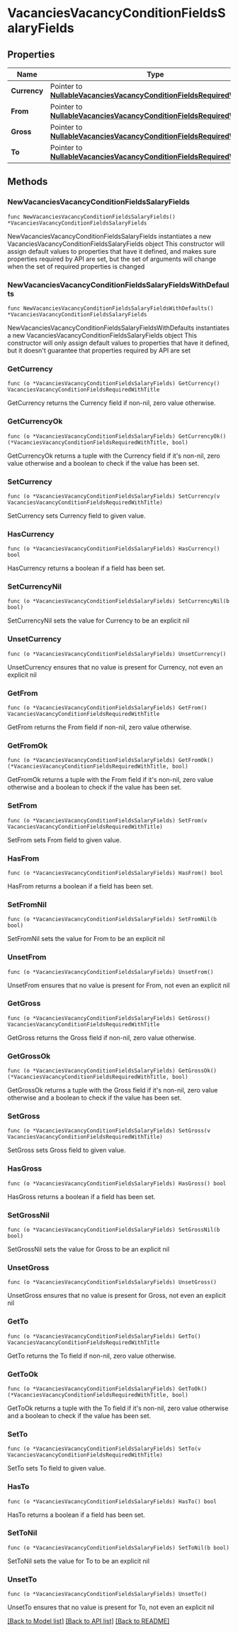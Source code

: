 # VacanciesVacancyConditionFieldsSalaryFields

## Properties

Name | Type | Description | Notes
------------ | ------------- | ------------- | -------------
**Currency** | Pointer to [**NullableVacanciesVacancyConditionFieldsRequiredWithTitle**](VacanciesVacancyConditionFieldsRequiredWithTitle.md) |  | [optional] 
**From** | Pointer to [**NullableVacanciesVacancyConditionFieldsRequiredWithTitle**](VacanciesVacancyConditionFieldsRequiredWithTitle.md) |  | [optional] 
**Gross** | Pointer to [**NullableVacanciesVacancyConditionFieldsRequiredWithTitle**](VacanciesVacancyConditionFieldsRequiredWithTitle.md) |  | [optional] 
**To** | Pointer to [**NullableVacanciesVacancyConditionFieldsRequiredWithTitle**](VacanciesVacancyConditionFieldsRequiredWithTitle.md) |  | [optional] 

## Methods

### NewVacanciesVacancyConditionFieldsSalaryFields

`func NewVacanciesVacancyConditionFieldsSalaryFields() *VacanciesVacancyConditionFieldsSalaryFields`

NewVacanciesVacancyConditionFieldsSalaryFields instantiates a new VacanciesVacancyConditionFieldsSalaryFields object
This constructor will assign default values to properties that have it defined,
and makes sure properties required by API are set, but the set of arguments
will change when the set of required properties is changed

### NewVacanciesVacancyConditionFieldsSalaryFieldsWithDefaults

`func NewVacanciesVacancyConditionFieldsSalaryFieldsWithDefaults() *VacanciesVacancyConditionFieldsSalaryFields`

NewVacanciesVacancyConditionFieldsSalaryFieldsWithDefaults instantiates a new VacanciesVacancyConditionFieldsSalaryFields object
This constructor will only assign default values to properties that have it defined,
but it doesn't guarantee that properties required by API are set

### GetCurrency

`func (o *VacanciesVacancyConditionFieldsSalaryFields) GetCurrency() VacanciesVacancyConditionFieldsRequiredWithTitle`

GetCurrency returns the Currency field if non-nil, zero value otherwise.

### GetCurrencyOk

`func (o *VacanciesVacancyConditionFieldsSalaryFields) GetCurrencyOk() (*VacanciesVacancyConditionFieldsRequiredWithTitle, bool)`

GetCurrencyOk returns a tuple with the Currency field if it's non-nil, zero value otherwise
and a boolean to check if the value has been set.

### SetCurrency

`func (o *VacanciesVacancyConditionFieldsSalaryFields) SetCurrency(v VacanciesVacancyConditionFieldsRequiredWithTitle)`

SetCurrency sets Currency field to given value.

### HasCurrency

`func (o *VacanciesVacancyConditionFieldsSalaryFields) HasCurrency() bool`

HasCurrency returns a boolean if a field has been set.

### SetCurrencyNil

`func (o *VacanciesVacancyConditionFieldsSalaryFields) SetCurrencyNil(b bool)`

 SetCurrencyNil sets the value for Currency to be an explicit nil

### UnsetCurrency
`func (o *VacanciesVacancyConditionFieldsSalaryFields) UnsetCurrency()`

UnsetCurrency ensures that no value is present for Currency, not even an explicit nil
### GetFrom

`func (o *VacanciesVacancyConditionFieldsSalaryFields) GetFrom() VacanciesVacancyConditionFieldsRequiredWithTitle`

GetFrom returns the From field if non-nil, zero value otherwise.

### GetFromOk

`func (o *VacanciesVacancyConditionFieldsSalaryFields) GetFromOk() (*VacanciesVacancyConditionFieldsRequiredWithTitle, bool)`

GetFromOk returns a tuple with the From field if it's non-nil, zero value otherwise
and a boolean to check if the value has been set.

### SetFrom

`func (o *VacanciesVacancyConditionFieldsSalaryFields) SetFrom(v VacanciesVacancyConditionFieldsRequiredWithTitle)`

SetFrom sets From field to given value.

### HasFrom

`func (o *VacanciesVacancyConditionFieldsSalaryFields) HasFrom() bool`

HasFrom returns a boolean if a field has been set.

### SetFromNil

`func (o *VacanciesVacancyConditionFieldsSalaryFields) SetFromNil(b bool)`

 SetFromNil sets the value for From to be an explicit nil

### UnsetFrom
`func (o *VacanciesVacancyConditionFieldsSalaryFields) UnsetFrom()`

UnsetFrom ensures that no value is present for From, not even an explicit nil
### GetGross

`func (o *VacanciesVacancyConditionFieldsSalaryFields) GetGross() VacanciesVacancyConditionFieldsRequiredWithTitle`

GetGross returns the Gross field if non-nil, zero value otherwise.

### GetGrossOk

`func (o *VacanciesVacancyConditionFieldsSalaryFields) GetGrossOk() (*VacanciesVacancyConditionFieldsRequiredWithTitle, bool)`

GetGrossOk returns a tuple with the Gross field if it's non-nil, zero value otherwise
and a boolean to check if the value has been set.

### SetGross

`func (o *VacanciesVacancyConditionFieldsSalaryFields) SetGross(v VacanciesVacancyConditionFieldsRequiredWithTitle)`

SetGross sets Gross field to given value.

### HasGross

`func (o *VacanciesVacancyConditionFieldsSalaryFields) HasGross() bool`

HasGross returns a boolean if a field has been set.

### SetGrossNil

`func (o *VacanciesVacancyConditionFieldsSalaryFields) SetGrossNil(b bool)`

 SetGrossNil sets the value for Gross to be an explicit nil

### UnsetGross
`func (o *VacanciesVacancyConditionFieldsSalaryFields) UnsetGross()`

UnsetGross ensures that no value is present for Gross, not even an explicit nil
### GetTo

`func (o *VacanciesVacancyConditionFieldsSalaryFields) GetTo() VacanciesVacancyConditionFieldsRequiredWithTitle`

GetTo returns the To field if non-nil, zero value otherwise.

### GetToOk

`func (o *VacanciesVacancyConditionFieldsSalaryFields) GetToOk() (*VacanciesVacancyConditionFieldsRequiredWithTitle, bool)`

GetToOk returns a tuple with the To field if it's non-nil, zero value otherwise
and a boolean to check if the value has been set.

### SetTo

`func (o *VacanciesVacancyConditionFieldsSalaryFields) SetTo(v VacanciesVacancyConditionFieldsRequiredWithTitle)`

SetTo sets To field to given value.

### HasTo

`func (o *VacanciesVacancyConditionFieldsSalaryFields) HasTo() bool`

HasTo returns a boolean if a field has been set.

### SetToNil

`func (o *VacanciesVacancyConditionFieldsSalaryFields) SetToNil(b bool)`

 SetToNil sets the value for To to be an explicit nil

### UnsetTo
`func (o *VacanciesVacancyConditionFieldsSalaryFields) UnsetTo()`

UnsetTo ensures that no value is present for To, not even an explicit nil

[[Back to Model list]](../README.md#documentation-for-models) [[Back to API list]](../README.md#documentation-for-api-endpoints) [[Back to README]](../README.md)


